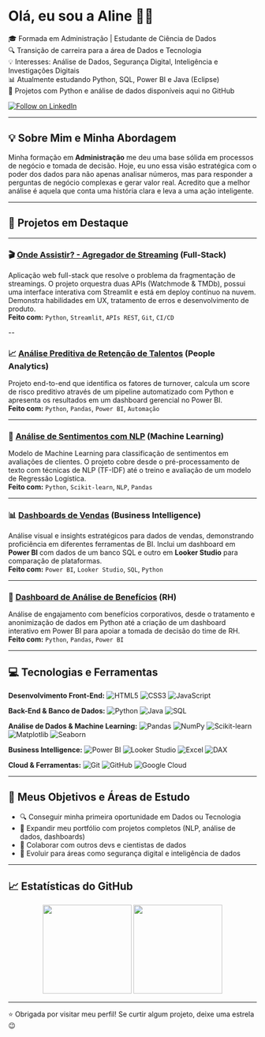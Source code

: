 # Olá, eu sou a Aline 👩‍💻

🎓 Formada em Administração | Estudante de Ciência de Dados  
🔍 Transição de carreira para a área de Dados e Tecnologia  
💡 Interesses: Análise de Dados, Segurança Digital, Inteligência e Investigações Digitais  
📊 Atualmente estudando Python, SQL, Power BI e Java (Eclipse)  
🐍 Projetos com Python e análise de dados disponíveis aqui no GitHub  


<a href="https://www.linkedin.com/comm/mynetwork/discovery-see-all?usecase=PEOPLE_FOLLOWS&followMember=alinedapaz" target="_blank">
  <img src="https://img.shields.io/badge/Follow on-LinkedIn-0A66C2?style=for-the-badge&logo=linkedin&logoColor=white" alt="Follow on LinkedIn"/>
</a>

---

## 💡 Sobre Mim e Minha Abordagem

Minha formação em **Administração** me deu uma base sólida em processos de negócio e tomada de decisão. Hoje, eu uno essa visão estratégica com o poder dos dados para não apenas analisar números, mas para responder a perguntas de negócio complexas e gerar valor real. Acredito que a melhor análise é aquela que conta uma história clara e leva a uma ação inteligente.

---

## 🚀 Projetos em Destaque

---

### 🎬 [Onde Assistir? - Agregador de Streaming](https://github.com/alinepax/app-onde-assistir) (Full-Stack)
Aplicação web full-stack que resolve o problema da fragmentação de streamings. O projeto orquestra duas APIs (Watchmode & TMDb), possui uma interface interativa com Streamlit e está em deploy contínuo na nuvem. Demonstra habilidades em UX, tratamento de erros e desenvolvimento de produto.  
**Feito com:** `Python`, `Streamlit`, `APIs REST`, `Git`, `CI/CD`

--

### 📈 [Análise Preditiva de Retenção de Talentos](https://github.com/alinepax/analise-de-retencao-rh) (People Analytics)
Projeto end-to-end que identifica os fatores de turnover, calcula um score de risco preditivo através de um pipeline automatizado com Python e apresenta os resultados em um dashboard gerencial no Power BI.  
**Feito com:** `Python`, `Pandas`, `Power BI`, `Automação`

---

### 🔎 [Análise de Sentimentos com NLP](https://github.com/alinepax/nlp-avaliacoes-clientes) (Machine Learning)
Modelo de Machine Learning para classificação de sentimentos em avaliações de clientes. O projeto cobre desde o pré-processamento de texto com técnicas de NLP (TF-IDF) até o treino e avaliação de um modelo de Regressão Logística.  
**Feito com:** `Python`, `Scikit-learn`, `NLP`, `Pandas`

---

### 📊 [Dashboards de Vendas](https://github.com/alinepax/dashboard-vendas) (Business Intelligence)
Análise visual e insights estratégicos para dados de vendas, demonstrando proficiência em diferentes ferramentas de BI. Inclui um dashboard em **Power BI** com dados de um banco SQL e outro em **Looker Studio** para comparação de plataformas.  
**Feito com:** `Power BI`, `Looker Studio`, `SQL`, `Python`

---

### 👥 [Dashboard de Análise de Benefícios](https://github.com/alinepax/dashboard-beneficios) (RH)
Análise de engajamento com benefícios corporativos, desde o tratamento e anonimização de dados em Python até a criação de um dashboard interativo em Power BI para apoiar a tomada de decisão do time de RH.  
**Feito com:** `Python`, `Pandas`, `Power BI`
  
---

## 💻 Tecnologias e Ferramentas

**Desenvolvimento Front-End:**
<img src="https://img.shields.io/badge/HTML5-E34F26?style=for-the-badge&logo=html5&logoColor=white" alt="HTML5"/>
<img src="https://img.shields.io/badge/CSS3-1572B6?style=for-the-badge&logo=css3&logoColor=white" alt="CSS3"/>
<img src="https://img.shields.io/badge/JavaScript-F7DF1E?style=for-the-badge&logo=javascript&logoColor=black" alt="JavaScript"/>

**Back-End & Banco de Dados:**
<img src="https://img.shields.io/badge/Python-3776AB?style=for-the-badge&logo=python&logoColor=white" alt="Python"/>
<img src="https://img.shields.io/badge/Java-ED8B00?style=for-the-badge&logo=openjdk&logoColor=white" alt="Java"/>
<img src="https://img.shields.io/badge/SQL-4479A1?style=for-the-badge&logo=postgresql&logoColor=white" alt="SQL"/>

**Análise de Dados & Machine Learning:**
<img src="https://img.shields.io/badge/Pandas-150458?style=for-the-badge&logo=pandas&logoColor=white" alt="Pandas"/>
<img src="https://img.shields.io/badge/NumPy-013243?style=for-the-badge&logo=numpy&logoColor=white" alt="NumPy"/>
<img src="https://img.shields.io/badge/SciKit--Learn-F7931E?style=for-the-badge&logo=scikit-learn&logoColor=white" alt="Scikit-learn"/>
<img src="https://img.shields.io/badge/Matplotlib-3776AB?style=for-the-badge&logo=matplotlib&logoColor=white" alt="Matplotlib"/>
<img src="https://img.shields.io/badge/Seaborn-3776AB?style=for-the-badge&logo=seaborn&logoColor=white" alt="Seaborn"/>

**Business Intelligence:**
<img src="https://img.shields.io/badge/Power%20BI-F2C811?style=for-the-badge&logo=power-bi&logoColor=black" alt="Power BI"/>
<img src="https://img.shields.io/badge/Looker%20Studio-4285F4?style=for-the-badge&logo=google-looker&logoColor=white" alt="Looker Studio"/>
<img src="https://img.shields.io/badge/Microsoft%20Excel-217346?style=for-the-badge&logo=microsoft-excel&logoColor=white" alt="Excel"/>
<img src="https://img.shields.io/badge/DAX-F2C811?style=for-the-badge&logo=power-bi&logoColor=black" alt="DAX"/>

**Cloud & Ferramentas:**
<img src="https://img.shields.io/badge/Git-F05032?style=for-the-badge&logo=git&logoColor=white" alt="Git"/>
<img src="https://img.shields.io/badge/GitHub-181717?style=for-the-badge&logo=github&logoColor=white" alt="GitHub"/>
<img src="https://img.shields.io/badge/Google%20Cloud-4285F4?style=for-the-badge&logo=google-cloud&logoColor=white" alt="Google Cloud"/>

---

## 🚀 Meus Objetivos e Áreas de Estudo

- 🔍 Conseguir minha primeira oportunidade em Dados ou Tecnologia
- 📂 Expandir meu portfólio com projetos completos (NLP, análise de dados, dashboards)
- 🤝 Colaborar com outros devs e cientistas de dados
- 🚀 Evoluir para áreas como segurança digital e inteligência de dados

---

## 📈 Estatísticas do GitHub

<div align="center">
  <img height="180em" src="https://github-readme-stats.vercel.app/api?username=alinepax&show_icons=true&theme=radical" />
  <img height="180em" src="https://github-readme-stats.vercel.app/api/top-langs/?username=alinepax&layout=compact&theme=radical" />
</div>


---

⭐ Obrigada por visitar meu perfil! Se curtir algum projeto, deixe uma estrela 😉
